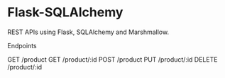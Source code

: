 # Flask-SQLAlchemy
REST APIs using Flask, SQLAlchemy and Marshmallow.

Endpoints

GET /product
GET /product/:id
POST /product
PUT /product/:id
DELETE /product/:id
